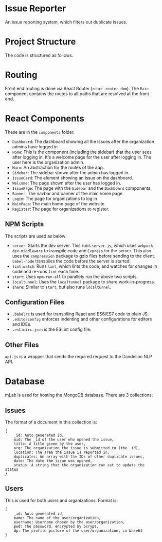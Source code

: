 # Issue Reporter
An issue reporting system, which filters out duplicate issues.

# Project Structure
The code is structured as follows.

# Routing
Front end routing is done via React Router (`react-router-dom`). The `Main` component contains the routes to all paths that are resolved at the front end.

# React Components
These are in the `components` folder.
* `Dashboard`: The dashboard showing all the issues after the organization admins have logged in.
* `Home`: This is the component (including the sidebar) that the user sees after logging in. It's a welcome page for the user after logging in. The user here is the organization admin.
* `Main`: An abstraction for the routes of the app.
* `Sidebar`: The sidebar shown after the admin has logged in.
* `IssueCard`: The element showing an issue on the dashboard.
* `Welcome`: The page shown after the user has logged in.
* `IssuePage`: The page with the `Sidebar` and the `Dashboard` components.
* `Banner`: The navbar and banner of the main home page.
* `Login`: The page for organizations to log in
* `MainPage`: The main home page of the website.
* `Register`: The page for organizations to register.

## NPM Scripts
The scripts are used as below:
* `server`: Starts the dev server. This runs `server.js`, which uses `webpack-dev-middleware` to transpile code and `Express` for the server. This also uses the `compression` package to gzip files before sending to the client. `babel-node` transpiles the code before the server is started.
* `lint:watch`: Runs `lint`, which lints the code, and watches for changes in code and re-runs `lint` each time.
* `start`: Uses `npm-run-all` to parallely run the above two scripts.
* `localtunnel`: Uses the `localtunnel` package to share work-in-progress.
* `share`: Similar to `start`, but also runs `localtunnel`.

## Configuration Files
* `.babelrc` is used for transpiling React and ES6/ES7 code to plain JS.
* `.editorconfig` enforces indenting and other configurations for editors and IDEs.
* `.eslintrc.json` is the ESLint config file.

## Other Files
`api.js` is a wrapper that sends the required request to the Dandelion NLP API.

# Database
mLab is used for hosting the MongoDB database. There are 3 collections:

## Issues
The format of a document in this collection is:
```
{
    _id: Auto generated id,
    uid: The _id of the user who opened the issue,
    title: A title given by the user,
    org: The organization the issue is submitted to (the _id),
    location: The area the issue is reported in,
    duplicates: An array with the IDs of other duplicate issues,
    date: The date the issue was opened,
    status: A string that the organization can set to update the status
}
```

## Users
This is used for both users and organizations. Format is:
```
{
    _id: Auto generated id,
    name: The name of the user/organization,
    username: Username chosen by the user/organization,
    pwd: The password, encrypted by bcrypt,
    dp: The profile picture of the user/organization, in base64
}
```
